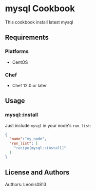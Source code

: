 # mysql Cookbook

This cookbook install latest mysql

## Requirements

### Platforms

- CentOS

### Chef

- Chef 12.0 or later

## Usage

### mysql::install

Just include `mysql` in your node's `run_list`:

```json
{
  "name":"my_node",
  "run_list": [
    "recipe[mysql::install]"
  ]
}
```

## License and Authors

Authors: Leonis0813
